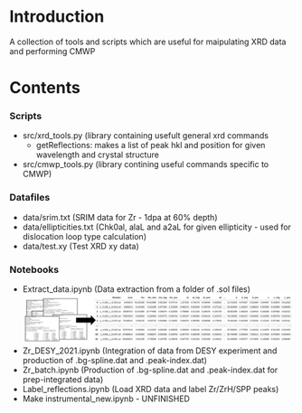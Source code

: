 # Introduction

A collection of tools and scripts which are useful for maipulating XRD data and performing CMWP

# Contents

### Scripts
- src/xrd_tools.py (library containing usefult general xrd commands
  - getReflections: makes a list of peak hkl and position for given wavelength and crystal structure
- src/cmwp_tools.py (library contining useful commands specific to CMWP)

### Datafiles
- data/srim.txt (SRIM data for Zr - 1dpa at 60% depth)
- data/ellipticities.txt (Chk0al, alaL and a2aL for given ellipticity - used for dislocation loop type calculation)
- data/test.xy (Test XRD xy data)

### Notebooks
- Extract_data.ipynb (Data extraction from a folder of .sol files)
![Example](img/extract_data.png)
- Zr_DESY_2021.ipynb (Integration of data from DESY experiment and production of .bg-spline.dat and .peak-index.dat)
- Zr_batch.ipynb (Production of .bg-spline.dat and .peak-index.dat for prep-integrated data)
- Label_reflections.ipynb (Load XRD data and label Zr/ZrH/SPP peaks)
- Make instrumental_new.ipynb - UNFINISHED
